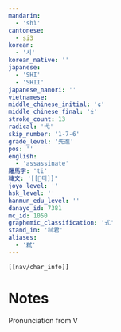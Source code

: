 ```yaml
---
mandarin:
  - 'shì'
cantonese:
  - si3
korean:
  - '시'
korean_native: ''
japanese:
  - 'SHI'
  - 'SHII'
japanese_nanori: ''
vietnamese:
middle_chinese_initial: 'ɕ'
middle_chinese_final: 'ɨ'
stroke_count: 13
radical: '弋'
skip_number: '1-7-6'
grade_level: '先進'
pos: ''
english:
  - 'assassinate'
羅馬字: 'ti'
韓文: '[[티]]'
joyo_level: ''
hsk_level: ''
hanmun_edu_level: ''
danayo_id: 7381
mc_id: 1050
graphemic_classification: '式'
stand_in: '弒君'
aliases:
  - '弑'
---
```

```meta-bind-embed
[[nav/char_info]]
```

# Notes
Pronunciation from V
